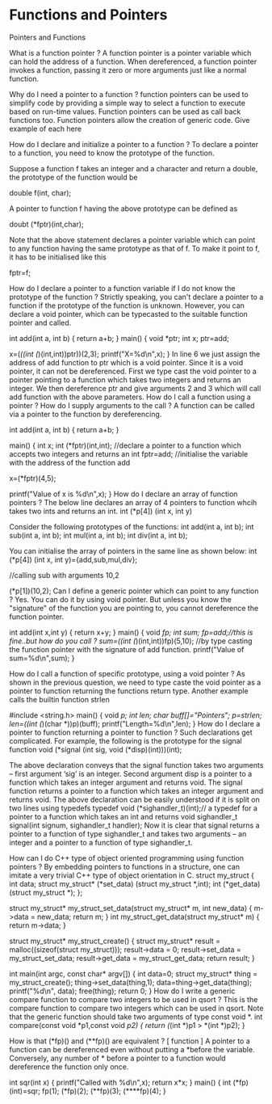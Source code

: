 # Functions and Pointers
Pointers and Functions

What is a function pointer ?
A function pointer is a pointer variable which can hold the address of a function. When dereferenced, a function pointer invokes a function, passing it zero or more arguments just like a normal function.

Why do I need a pointer to a function ?
function pointers can be used to simplify code by providing a simple way to select a function to execute based on run-time values. Function pointers can be used as call back functions too. Function pointers allow the creation of generic code.
Give example of each here

How do I declare and initialize a pointer to a function ?
To declare a pointer to a function, you need to know the prototype of the function.

Suppose a function f takes an integer and a character and return a double, the prototype of the function would be

double f(int, char);

A pointer to function f having the above prototype can be defined as

doubt (*fptr)(int,char);

Note that the above statement declares a pointer variable which can point to any function having the same prototype as that of f. To make it point to f, it has to be initialised like this

fptr=f;

How do I declare a pointer to a function variable if I do not know the prototype of the function ?
Strictly speaking, you can't declare a pointer to a function if the prototype of the function is unknown. However, you can declare a void pointer, which can be typecasted to the suitable function pointer and called.

int add(int a, int b)
{
  return a+b;
}
main()
{
  void *ptr;
  int x;
  ptr=add; 

  x=(*((int (*)(int,int))ptr))(2,3);
  printf("X=%d\n",x);
}
In line 6 we just assign the address of add function to ptr which is a void pointer. Since it is a void pointer, it can not be dereferenced. First we type cast the void pointer to a pointer pointing to a function which takes two integers and returns an integer. We then dereference ptr and give arguments 2 and 3 which will call add function with the above parameters. 
How do I call a function using a pointer ? How do I supply arguments to the call ?
A function can be called via a pointer to the function by dereferencing.

int add(int a, int b)
{
return a+b;
}

main()
{
  int x;
  int (*fptr)(int,int); //declare a pointer to a function which accepts two integers and returns an int
  fptr=add;  //initialise the variable with the address of the function add

  x=(*fptr)(4,5);

  printf("Value of x is %d\n",x);
}
How do I declare an array of function pointers ?
The below line declares an array of 4 pointers to function whcih takes two ints and returns an  int.
int (*p[4]) (int x, int y)

Consider the following prototypes of the functions:
int add(int a, int b);
int sub(int a, int b);
int mul(int a, int b);
int div(int a, int b);

You can initialise the array of pointers in the same line as shown below:
int (*p[4]) (int x, int y)={add,sub,mul,div};

//calling sub with arguments 10,2

(*p[1])(10,2);
Can I define a generic pointer which can point to any function ?
Yes. You can do it by using void pointer. But unless you know the "signature" of the function you are pointing to, you cannot dereference the function pointer.

int add(int x,int y)
{
return x+y;
}
main()
{
        void *fp;
        int sum;
        fp=add;//this is fine..but how do you call ?
        sum=((int (*)(int,int))fp)(5,10); //by type casting the function pointer with the signature of add function.
        printf("Value of sum=%d\n",sum);
}

How do I call a function of specific prototype, using a void pointer ?
As shown in the previous question, we need to type caste the void pointer as a pointer to function returning the functions return type. Another example calls the builtin function strlen

#include <string.h>
main()
{
        void *p;
        int len;
        char buff[]="Pointers";
        p=strlen;
        len=((int (*)(char *))p)(buff);
        printf("Length=%d\n",len);
}
How do I declare a pointer to function returning a pointer to function ?
Such declarations get complicated. For example, the following is the prototype for the signal function
    void (*signal (int sig, void (*disp)(int)))(int);

The above declaration conveys that the signal function takes two arguments – first argument ‘sig’ is an integer. Second argument disp is a pointer to a function which takes an integer argument and returns void. The signal function returns a pointer to a function which takes an integer argument and returns void. The above declaration can be easily understood if it is split on two lines using typedefs
typedef void (*sighandler_t)(int);// a typedef for a pointer to a function which takes an int and returns void
sighandler_t signal(int signum, sighandler_t handler);
Now it is clear that signal returns a pointer to a function of type sighandler_t and takes two arguments – an integer and a pointer to a function of type sighandler_t.

How can I do C++ type of object oriented programming using function pointers ?
By embedding pointers to functions in a structure, one can imitate a very trivial C++ type of object orientation in C.
struct my_struct
{
    int data;
    struct my_struct* (*set_data) (struct my_struct *,int);
    int (*get_data) (struct my_struct *);
};

struct my_struct* my_struct_set_data(struct my_struct* m, int new_data)
{
    m->data = new_data;
    return m;
}
int my_struct_get_data(struct my_struct* m)
{
    return m->data;
}

struct my_struct* my_struct_create() {
    struct my_struct* result = malloc((sizeof(struct my_struct)));
    result->data = 0;
    result->set_data = my_struct_set_data;
    result->get_data = my_struct_get_data;
    return result;
}

int main(int argc, const char* argv[])
{
    int data=0;
    struct my_struct* thing = my_struct_create();
    thing->set_data(thing,1);
    data=thing->get_data(thing);
    printf("%d\n", data);
    free(thing);
    return 0;
}
How do I write a generic compare function to compare two integers to be used in qsort ?
This is the compare function to compare two integers which can be used in qsort. Note that the generic function should take two arguments of type const void *.
int compare(const void *p1,const void *p2)
{
        return (*(int *)p1 > *(int *)p2);
}

How is that (*fp)() and (**fp)() are equivalent ?  [ function ]
A pointer to a function can be dereferenced even without putting a *before the variable. Conversely, any number of * before a pointer to a function would dereference the function only once.

int sqr(int x)
{
        printf("Called with %d\n",x);
        return x*x;
}
main()
{
int (*fp)(int)=sqr;
fp(1);
(*fp)(2);
(**fp)(3);
(****fp)(4);
}


